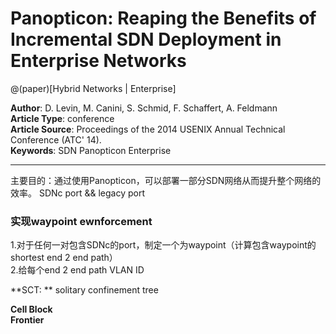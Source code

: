 # Panopticon: Reaping the Benefits of Incremental SDN Deployment in Enterprise Networks

@(paper)[Hybrid Networks | Enterprise]

**Author**: D. Levin, M. Canini, S. Schmid, F. Schaffert, A. Feldmann   
**Article Type**: conference    
**Article Source**: Proceedings of the 2014 USENIX Annual Technical Conference (ATC' 14).    
**Keywords**: SDN Panopticon Enterprise    

---

主要目的：通过使用Panopticon，可以部署一部分SDN网络从而提升整个网络的效率。
SDNc port && legacy port

### 实现waypoint ewnforcement
1.对于任何一对包含SDNc的port，制定一个为waypoint（计算包含waypoint的shortest end 2 end path）   
2.给每个end 2 end path VLAN ID

**SCT: ** solitary confinement tree    

**Cell Block**   
**Frontier**   

